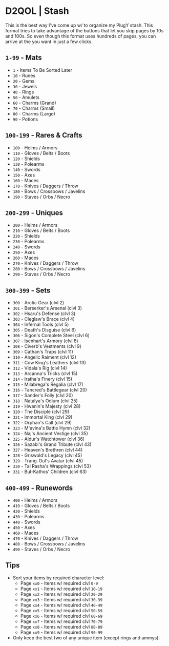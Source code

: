 # D2QOL | Stash

This is the best way I've come up w/ to organize my PlugY stash.  This format tries to take advantage of the buttons that let you skip pages by 10s and 100s.  So even though this format uses hundreds of pages, you can arrive at the you want in just a few clicks.

## ``1-99`` - Mats

- ``1`` - Items To Be Sorted Later
- ``10`` - Runes
- ``20`` - Gems
- ``30`` - Jewels
- ``40`` - Rings
- ``50`` - Amulets
- ``60`` - Charms (Grand)
- ``70`` - Charms (Small)
- ``80`` - Charms (Large)
- ``90`` - Potions

## ``100-199`` - Rares & Crafts

- ``100`` - Helms / Armors
- ``110`` - Gloves / Belts / Boots
- ``120`` - Shields
- ``130`` - Polearms
- ``140`` - Swords
- ``150`` - Axes
- ``160`` - Maces
- ``170`` - Knives / Daggers / Throw
- ``180`` - Bows / Crossbows / Javelins
- ``190`` - Staves / Orbs / Necro

## ``200-299`` - Uniques

- ``200`` - Helms / Armors
- ``210`` - Gloves / Belts / Boots
- ``220`` - Shields
- ``230`` - Polearms
- ``240`` - Swords
- ``250`` - Axes
- ``260`` - Maces
- ``270`` - Knives / Daggers / Throw
- ``280`` - Bows / Crossbows / Javelins
- ``290`` - Staves / Orbs / Necro

## ``300-399`` - Sets

- ``300`` - Arctic Gear (clvl 2)
- ``301`` - Berserker's Arsenal (clvl 3)
- ``302`` - Hsaru's Defense (clvl 3)
- ``303`` - Cleglaw's Brace (clvl 4)
- ``304`` - Infernal Tools (clvl 5)
- ``305`` - Death's Disguise (clvl 6)
- ``306`` - Sigon's Complete Steel (clvl 6)
- ``307`` - Isenhart's Armory (clvl 8)
- ``308`` - Civerb's Vestments (clvl 9)
- ``309`` - Cathan's Traps (clvl 11)
- ``310`` - Angelic Raiment (clvl 12)
- ``311`` - Cow King's Leathers (clvl 13)
- ``312`` - Vidala's Rig (clvl 14)
- ``313`` - Arcanna's Tricks (clvl 15)
- ``314`` - Iratha's Finery (clvl 15)
- ``315`` - Milabrega's Regalia (clvl 17)
- ``316`` - Tancred's Battlegear (clvl 20)
- ``317`` - Sander's Folly (clvl 20)
- ``318`` - Natalya's Odium (clvl 25)
- ``319`` - Hwanin's Majesty (clvl 28)
- ``320`` - The Disciple (clvl 29)
- ``321`` - Immortal King (clvl 29)
- ``322`` - Orphan's Call (clvl 29)
- ``323`` - M'avina's Battle Hymn (clvl 32)
- ``324`` - Naj's Ancient Vestige (clvl 35)
- ``325`` - Aldur's Watchtower (clvl 36)
- ``326`` - Sazabi's Grand Tribute (clvl 43)
- ``327`` - Heaven's Brethren (clvl 44)
- ``328`` - Griswold's Legacy (clvl 45)
- ``329`` - Trang-Oul's Avatar (clvl 45)
- ``330`` - Tal Rasha's Wrappings (clvl 53)
- ``331`` - Bul-Kathos' Children (clvl 63)

## ``400-499`` - Runewords

- ``400`` - Helms / Armors
- ``410`` - Gloves / Belts / Boots
- ``420`` - Shields
- ``430`` - Polearms
- ``440`` - Swords
- ``450`` - Axes
- ``460`` - Maces
- ``470`` - Knives / Daggers / Throw
- ``480`` - Bows / Crossbows / Javelins
- ``490`` - Staves / Orbs / Necro

## Tips

- Sort your items by required character level:
	- Page ``xx0`` - Items w/ required clvl ``0-9``
	- Page ``xx1`` - Items w/ required clvl ``10-19``
	- Page ``xx2`` - Items w/ required clvl ``20-29``
	- Page ``xx3`` - Items w/ required clvl ``30-39``
	- Page ``xx4`` - Items w/ required clvl ``40-49``
	- Page ``xx5`` - Items w/ required clvl ``50-59``
	- Page ``xx6`` - Items w/ required clvl ``60-69``
	- Page ``xx7`` - Items w/ required clvl ``70-79``
	- Page ``xx8`` - Items w/ required clvl ``80-89``
	- Page ``xx9`` - Items w/ required clvl ``90-99``
- Only keep the best two of any unique item (except rings and ammys).